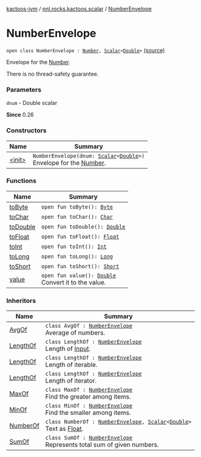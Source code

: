 [kactoos-jvm](../../index.md) / [nnl.rocks.kactoos.scalar](../index.md) / [NumberEnvelope](./index.md)

# NumberEnvelope

`open class NumberEnvelope : `[`Number`](https://kotlinlang.org/api/latest/jvm/stdlib/kotlin/-number/index.html)`, `[`Scalar`](../../nnl.rocks.kactoos/-scalar/index.md)`<`[`Double`](https://kotlinlang.org/api/latest/jvm/stdlib/kotlin/-double/index.html)`>` [(source)](https://github.com/neonailol/kactoos/blob/master/kactoos-jvm/src/main/kotlin/nnl/rocks/kactoos/scalar/NumberEnvelope.kt#L16)

Envelope for the [Number](https://kotlinlang.org/api/latest/jvm/stdlib/kotlin/-number/index.html).

There is no thread-safety guarantee.

### Parameters

`dnum` - Double scalar

**Since**
0.26

### Constructors

| Name | Summary |
|---|---|
| [&lt;init&gt;](-init-.md) | `NumberEnvelope(dnum: `[`Scalar`](../../nnl.rocks.kactoos/-scalar/index.md)`<`[`Double`](https://kotlinlang.org/api/latest/jvm/stdlib/kotlin/-double/index.html)`>)`<br>Envelope for the [Number](https://kotlinlang.org/api/latest/jvm/stdlib/kotlin/-number/index.html). |

### Functions

| Name | Summary |
|---|---|
| [toByte](to-byte.md) | `open fun toByte(): `[`Byte`](https://kotlinlang.org/api/latest/jvm/stdlib/kotlin/-byte/index.html) |
| [toChar](to-char.md) | `open fun toChar(): `[`Char`](https://kotlinlang.org/api/latest/jvm/stdlib/kotlin/-char/index.html) |
| [toDouble](to-double.md) | `open fun toDouble(): `[`Double`](https://kotlinlang.org/api/latest/jvm/stdlib/kotlin/-double/index.html) |
| [toFloat](to-float.md) | `open fun toFloat(): `[`Float`](https://kotlinlang.org/api/latest/jvm/stdlib/kotlin/-float/index.html) |
| [toInt](to-int.md) | `open fun toInt(): `[`Int`](https://kotlinlang.org/api/latest/jvm/stdlib/kotlin/-int/index.html) |
| [toLong](to-long.md) | `open fun toLong(): `[`Long`](https://kotlinlang.org/api/latest/jvm/stdlib/kotlin/-long/index.html) |
| [toShort](to-short.md) | `open fun toShort(): `[`Short`](https://kotlinlang.org/api/latest/jvm/stdlib/kotlin/-short/index.html) |
| [value](value.md) | `open fun value(): `[`Double`](https://kotlinlang.org/api/latest/jvm/stdlib/kotlin/-double/index.html)<br>Convert it to the value. |

### Inheritors

| Name | Summary |
|---|---|
| [AvgOf](../-avg-of/index.md) | `class AvgOf : `[`NumberEnvelope`](./index.md)<br>Average of numbers. |
| [LengthOf](../../nnl.rocks.kactoos.io/-length-of/index.md) | `class LengthOf : `[`NumberEnvelope`](./index.md)<br>Length of [Input](../../nnl.rocks.kactoos/-input/index.md). |
| [LengthOf](../../nnl.rocks.kactoos.iterable/-length-of/index.md) | `class LengthOf : `[`NumberEnvelope`](./index.md)<br>Length of iterable. |
| [LengthOf](../../nnl.rocks.kactoos.iterator/-length-of/index.md) | `class LengthOf : `[`NumberEnvelope`](./index.md)<br>Length of iterator. |
| [MaxOf](../-max-of/index.md) | `class MaxOf : `[`NumberEnvelope`](./index.md)<br>Find the greater among items. |
| [MinOf](../-min-of/index.md) | `class MinOf : `[`NumberEnvelope`](./index.md)<br>Find the smaller among items. |
| [NumberOf](../-number-of/index.md) | `class NumberOf : `[`NumberEnvelope`](./index.md)`, `[`Scalar`](../../nnl.rocks.kactoos/-scalar/index.md)`<`[`Double`](https://kotlinlang.org/api/latest/jvm/stdlib/kotlin/-double/index.html)`>`<br>Text as [Float](https://kotlinlang.org/api/latest/jvm/stdlib/kotlin/-float/index.html). |
| [SumOf](../-sum-of/index.md) | `class SumOf : `[`NumberEnvelope`](./index.md)<br>Represents total sum of given numbers. |
